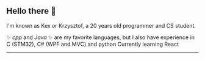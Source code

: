 ## Hello there 👋

I'm known as Kex or Krzysztof, a 20 years old programmer and CS student.

✨ _cpp_ and _Java_ ✨ are my favorite languages, but I also have experience in C (STM32), C# (WPF and MVC) and python
Currently learning React


---
